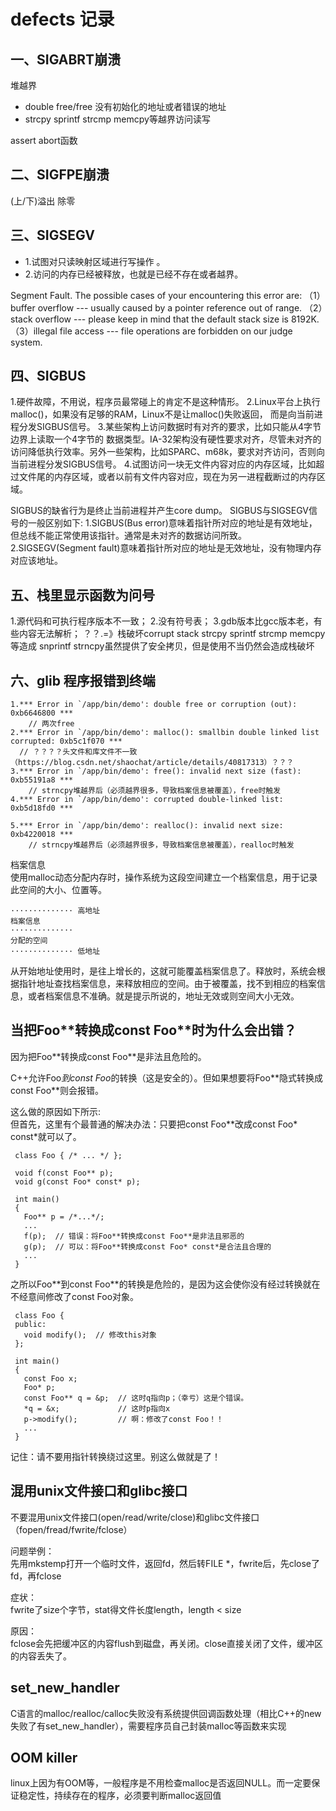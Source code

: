 
# defects 记录

## 一、SIGABRT崩溃
堆越界
+	double free/free 没有初始化的地址或者错误的地址
+	strcpy sprintf strcmp memcpy等越界访问读写

assert abort函数

## 二、SIGFPE崩溃
(上/下)溢出 
除零

## 三、SIGSEGV
+ 1.试图对只读映射区域进行写操作 。
+ 2.访问的内存已经被释放，也就是已经不存在或者越界。

Segment Fault. The possible cases of your encountering this error are:
（1）buffer overflow --- usually caused by a pointer reference out of range. 
（2）stack overflow --- please keep in mind that the default stack size is 8192K.
（3）illegal file access --- file operations are forbidden on our judge system.

## 四、SIGBUS
1.硬件故障，不用说，程序员最常碰上的肯定不是这种情形。
2.Linux平台上执行malloc()，如果没有足够的RAM，Linux不是让malloc()失败返回， 而是向当前进程分发SIGBUS信号。
3.某些架构上访问数据时有对齐的要求，比如只能从4字节边界上读取一个4字节的 数据类型。IA-32架构没有硬性要求对齐，尽管未对齐的访问降低执行效率。另外一些架构，比如SPARC、m68k，要求对齐访问，否则向当前进程分发SIGBUS信号。
4.试图访问一块无文件内容对应的内存区域，比如超过文件尾的内存区域，或者以前有文件内容对应，现在为另一进程截断过的内存区域。

SIGBUS的缺省行为是终止当前进程并产生core dump。
SIGBUS与SIGSEGV信号的一般区别如下:
1.SIGBUS(Bus error)意味着指针所对应的地址是有效地址，但总线不能正常使用该指针。通常是未对齐的数据访问所致。
2.SIGSEGV(Segment fault)意味着指针所对应的地址是无效地址，没有物理内存对应该地址。

## 五、栈里显示函数为问号
1.源代码和可执行程序版本不一致；
2.没有符号表；
3.gdb版本比gcc版本老，有些内容无法解析；
？？.=》栈破坏corrupt stack
	strcpy sprintf strcmp memcpy等造成
	snprintf strncpy虽然提供了安全拷贝，但是使用不当仍然会造成栈破坏


## 六、glib 程序报错到终端
``` log
1.*** Error in `/app/bin/demo': double free or corruption (out): 0xb6646800 ***
	// 两次free
2.*** Error in `/app/bin/demo': malloc(): smallbin double linked list corrupted: 0xb5c1f070 ***
  // ？？？？头文件和库文件不一致（https://blog.csdn.net/shaochat/article/details/40817313）？？？
3.*** Error in `/app/bin/demo': free(): invalid next size (fast): 0xb55191a8 ***
	// strncpy堆越界后（必须越界很多，导致档案信息被覆盖），free时触发
4.*** Error in `/app/bin/demo': corrupted double-linked list: 0xb5d18fd0 ***

5.*** Error in `/app/bin/demo': realloc(): invalid next size: 0xb4220018 ***
	// strncpy堆越界后（必须越界很多，导致档案信息被覆盖），realloc时触发
```

档案信息  
使用malloc动态分配内存时，操作系统为这段空间建立一个档案信息，用于记录此空间的大小、位置等。
```
·············· 高地址    
档案信息  
··············  
分配的空间  
·············· 低地址  
```
从开始地址使用时，是往上增长的，这就可能覆盖档案信息了。释放时，系统会根据指针地址查找档案信息，来释放相应的空间。由于被覆盖，找不到相应的档案信息，或者档案信息不准确。就是提示所说的，地址无效或则空间大小无效。


## 当把Foo\*\*转换成const Foo\*\*时为什么会出错？

因为把Foo\*\*转换成const Foo\*\*是非法且危险的。

C++允许Foo*到const Foo*的转换（这是安全的）。但如果想要将Foo\*\*隐式转换成const Foo\*\*则会报错。

这么做的原因如下所示:  
但首先，这里有个最普通的解决办法：只要把const Foo**改成const Foo* const*就可以了。
```
 class Foo { /* ... */ };
 
 void f(const Foo** p);
 void g(const Foo* const* p);
 
 int main()
 {
   Foo** p = /*...*/;
   ...
   f(p);  // 错误：将Foo**转换成const Foo**是非法且邪恶的
   g(p);  // 可以：将Foo**转换成const Foo* const*是合法且合理的
   ...
 }
```
之所以Foo\*\*到const Foo\*\*的转换是危险的，是因为这会使你没有经过转换就在不经意间修改了const Foo对象。
```
 class Foo {
 public:
   void modify();  // 修改this对象
 };
 
 int main()
 {
   const Foo x;
   Foo* p;
   const Foo** q = &p;  // 这时q指向p；（幸亏）这是个错误。
   *q = &x;             // 这时p指向x
   p->modify();         // 啊：修改了const Foo！！
   ...
 }
```
记住：请不要用指针转换绕过这里。别这么做就是了！ 

## 混用unix文件接口和glibc接口
不要混用unix文件接口(open/read/write/close)和glibc文件接口（fopen/fread/fwrite/fclose）

问题举例：  
先用mkstemp打开一个临时文件，返回fd，然后转FILE *，fwrite后，先close了fd，再fclose

症状：  
fwrite了size个字节，stat得文件长度length，length < size

原因：  
fclose会先把缓冲区的内容flush到磁盘，再关闭。close直接关闭了文件，缓冲区的内容丢失了。

## set_new_handler
C语言的malloc/realloc/calloc失败没有系统提供回调函数处理（相比C++的new失败了有set_new_handler），需要程序员自己封装malloc等函数来实现

## OOM killer
linux上因为有OOM等，一般程序是不用检查malloc是否返回NULL。而一定要保证稳定性，持续存在的程序，必须要判断malloc返回值

